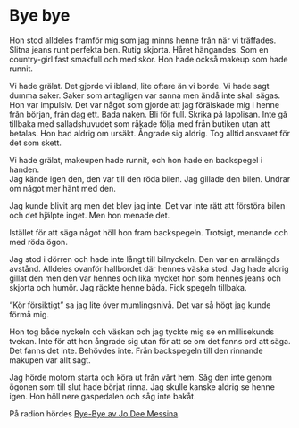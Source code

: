 # Bye bye

Hon stod alldeles framför mig som jag minns henne från när vi träffades.  
Slitna jeans runt perfekta ben. Rutig skjorta. Håret hängandes. Som en country-girl fast smakfull och med skor. Hon hade också makeup som hade runnit.

Vi hade grälat. Det gjorde vi ibland, lite oftare än vi borde. Vi hade sagt dumma saker. Saker som antagligen var sanna men ändå inte skall sägas.  
Hon var impulsiv. Det var något som gjorde att jag förälskade mig i henne från början, från dag ett. Bada naken. Bli för full. Skrika på lapplisan. Inte gå tillbaka med salladshuvudet som råkade följa med från butiken utan att betalas. Hon bad aldrig om ursäkt. Ångrade sig aldrig. Tog alltid ansvaret för det som skett.

Vi hade grälat, makeupen hade runnit, och hon hade en backspegel i handen.  
Jag kände igen den, den var till den röda bilen. Jag gillade den bilen. Undrar om något mer hänt med den.

Jag kunde blivit arg men det blev jag inte. Det var inte rätt att förstöra bilen och det hjälpte inget. Men hon menade det.

Istället för att säga något höll hon fram backspegeln. Trotsigt, menande och med röda ögon.

Jag stod i dörren och hade inte långt till bilnyckeln. Den var en armlängds avstånd. Alldeles ovanför hallbordet där hennes väska stod. Jag hade aldrig gillat den men den var hennes och lika mycket hon som hennes jeans och skjorta och humör. Jag räckte henne båda. Fick spegeln tillbaka.

“Kör försiktigt” sa jag lite över mumlingsnivå. Det var så högt jag kunde förmå mig.

Hon tog både nyckeln och väskan och jag tyckte mig se en millisekunds tvekan. Inte för att hon ångrade sig utan för att se om det fanns ord att säga. Det fanns det inte. Behövdes inte. Från backspegeln till den rinnande makupen var allt sagt.

Jag hörde motorn starta och köra ut från vårt hem. Såg den inte genom ögonen som till slut hade börjat rinna. Jag skulle kanske aldrig se henne igen. Hon höll nere gaspedalen och såg inte bakåt.

På radion hördes [Bye-Bye av Jo Dee Messina](https://open.spotify.com/track/5FxgRnXBHMM0q4stwqrjjM).